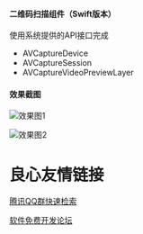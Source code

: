#### 二维码扫描组件（Swift版本）
使用系统提供的API接口完成
- AVCaptureDevice
- AVCaptureSession
- AVCaptureVideoPreviewLayer

#### 效果截图
![效果图1](http://git.oschina.net/fireant/Swift_Qr_Scan/raw/master/screen/IMG_0017.PNG)

![效果图2](http://git.oschina.net/fireant/Swift_Qr_Scan/raw/master/screen/IMG_0018.PNG)

 # 良心友情链接

[腾讯QQ群快速检索](http://u.720life.cn/s/8cf73f7c)

[软件免费开发论坛](http://u.720life.cn/s/bbb01dc0)